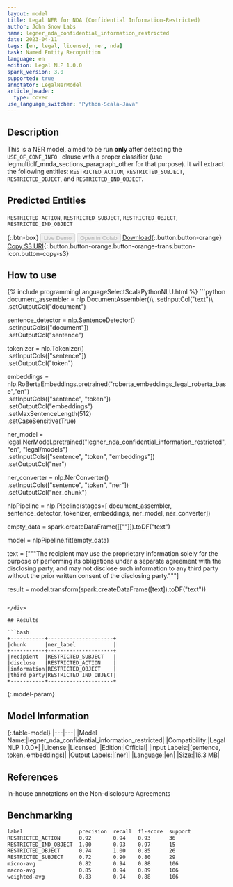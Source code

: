 ```yaml
---
layout: model
title: Legal NER for NDA (Confidential Information-Restricted)
author: John Snow Labs
name: legner_nda_confidential_information_restricted
date: 2023-04-11
tags: [en, legal, licensed, ner, nda]
task: Named Entity Recognition
language: en
edition: Legal NLP 1.0.0
spark_version: 3.0
supported: true
annotator: LegalNerModel
article_header:
  type: cover
use_language_switcher: "Python-Scala-Java"
---
```


## Description

This is a NER model, aimed to be run **only** after detecting the `USE_OF_CONF_INFO ` clause with a proper classifier (use legmulticlf_mnda_sections_paragraph_other for that purpose). It will extract the following entities: `RESTRICTED_ACTION`, `RESTRICTED_SUBJECT`, `RESTRICTED_OBJECT`, and `RESTRICTED_IND_OBJECT`.

## Predicted Entities

`RESTRICTED_ACTION`, `RESTRICTED_SUBJECT`, `RESTRICTED_OBJECT`, `RESTRICTED_IND_OBJECT`

{:.btn-box}
<button class="button button-orange" disabled>Live Demo</button>
<button class="button button-orange" disabled>Open in Colab</button>
[Download](https://s3.amazonaws.com/auxdata.johnsnowlabs.com/legal/models/legner_nda_confidential_information_restricted_en_1.0.0_3.0_1681210372591.zip){:.button.button-orange}
[Copy S3 URI](s3://auxdata.johnsnowlabs.com/legal/models/legner_nda_confidential_information_restricted_en_1.0.0_3.0_1681210372591.zip){:.button.button-orange.button-orange-trans.button-icon.button-copy-s3}

## How to use



<div class="tabs-box" markdown="1">
{% include programmingLanguageSelectScalaPythonNLU.html %}
```python
document_assembler = nlp.DocumentAssembler()\
        .setInputCol("text")\
        .setOutputCol("document")
        
sentence_detector = nlp.SentenceDetector()\
        .setInputCols(["document"])\
        .setOutputCol("sentence")

tokenizer = nlp.Tokenizer()\
        .setInputCols(["sentence"])\
        .setOutputCol("token")

embeddings = nlp.RoBertaEmbeddings.pretrained("roberta_embeddings_legal_roberta_base","en") \
        .setInputCols(["sentence", "token"]) \
        .setOutputCol("embeddings")\
        .setMaxSentenceLength(512)\
        .setCaseSensitive(True)

ner_model = legal.NerModel.pretrained("legner_nda_confidential_information_restricted", "en", "legal/models")\
        .setInputCols(["sentence", "token", "embeddings"])\
        .setOutputCol("ner")

ner_converter = nlp.NerConverter()\
        .setInputCols(["sentence", "token", "ner"])\
        .setOutputCol("ner_chunk")

nlpPipeline = nlp.Pipeline(stages=[
        document_assembler,
        sentence_detector,
        tokenizer,
        embeddings,
        ner_model,
        ner_converter])

empty_data = spark.createDataFrame([[""]]).toDF("text")

model = nlpPipeline.fit(empty_data)

text = ["""The recipient may use the proprietary information solely for the purpose of performing its obligations under a separate agreement with the disclosing party, and may not disclose such information to any third party without the prior written consent of the disclosing party."""]

result = model.transform(spark.createDataFrame([text]).toDF("text"))
```

</div>

## Results

```bash
+-----------+---------------------+
|chunk      |ner_label            |
+-----------+---------------------+
|recipient  |RESTRICTED_SUBJECT   |
|disclose   |RESTRICTED_ACTION    |
|information|RESTRICTED_OBJECT    |
|third party|RESTRICTED_IND_OBJECT|
+-----------+---------------------+
```

{:.model-param}
## Model Information

{:.table-model}
|---|---|
|Model Name:|legner_nda_confidential_information_restricted|
|Compatibility:|Legal NLP 1.0.0+|
|License:|Licensed|
|Edition:|Official|
|Input Labels:|[sentence, token, embeddings]|
|Output Labels:|[ner]|
|Language:|en|
|Size:|16.3 MB|

## References

In-house annotations on the Non-disclosure Agreements

## Benchmarking

```bash
label                  precision  recall  f1-score  support 
RESTRICTED_ACTION      0.92       0.94    0.93      36      
RESTRICTED_IND_OBJECT  1.00       0.93    0.97      15      
RESTRICTED_OBJECT      0.74       1.00    0.85      26      
RESTRICTED_SUBJECT     0.72       0.90    0.80      29      
micro-avg              0.82       0.94    0.88      106     
macro-avg              0.85       0.94    0.89      106     
weighted-avg           0.83       0.94    0.88      106 
```